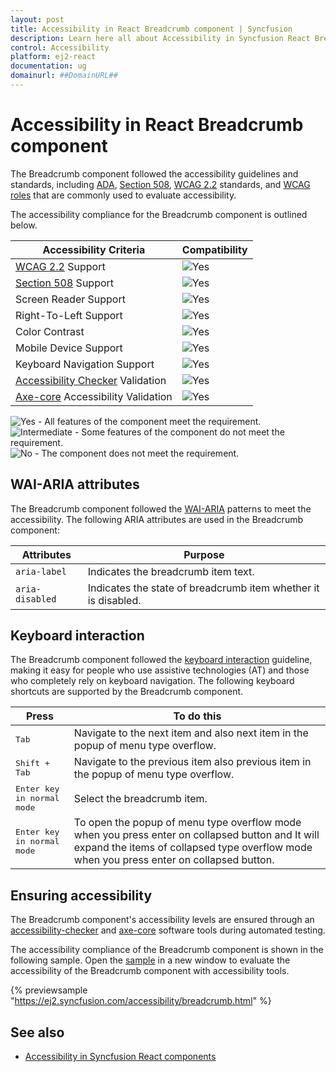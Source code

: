 ```yaml
---
layout: post
title: Accessibility in React Breadcrumb component | Syncfusion
description: Learn here all about Accessibility in Syncfusion React Breadcrumb component of Syncfusion Essential JS 2 and more.
control: Accessibility 
platform: ej2-react
documentation: ug
domainurl: ##DomainURL##
---
```


# Accessibility in React Breadcrumb component

The Breadcrumb component followed the accessibility guidelines and standards, including [ADA](https://www.ada.gov/), [Section 508](https://www.section508.gov/), [WCAG 2.2](https://www.w3.org/TR/WCAG22/) standards, and [WCAG roles](https://www.w3.org/TR/wai-aria/#roles) that are commonly used to evaluate accessibility.

The accessibility compliance for the Breadcrumb component is outlined below.

| Accessibility Criteria | Compatibility |
| -- | -- |
| [WCAG 2.2](https://www.w3.org/TR/WCAG22/) Support | <img src="https://cdn.syncfusion.com/content/images/documentation/full.png" alt="Yes"> |
| [Section 508](https://www.section508.gov/) Support | <img src="https://cdn.syncfusion.com/content/images/documentation/full.png" alt="Yes"> |
| Screen Reader Support | <img src="https://cdn.syncfusion.com/content/images/documentation/full.png" alt="Yes"> |
| Right-To-Left Support | <img src="https://cdn.syncfusion.com/content/images/documentation/full.png" alt="Yes"> |
| Color Contrast | <img src="https://cdn.syncfusion.com/content/images/documentation/full.png" alt="Yes"> |
| Mobile Device Support | <img src="https://cdn.syncfusion.com/content/images/documentation/full.png" alt="Yes"> |
| Keyboard Navigation Support | <img src="https://cdn.syncfusion.com/content/images/documentation/full.png" alt="Yes"> |
| [Accessibility Checker](https://www.npmjs.com/package/accessibility-checker) Validation | <img src="https://cdn.syncfusion.com/content/images/documentation/full.png" alt="Yes"> |
| [Axe-core](https://www.npmjs.com/package/axe-core) Accessibility Validation | <img src="https://cdn.syncfusion.com/content/images/documentation/full.png" alt="Yes"> |

<style>
    .post .post-content img {
        display: inline-block;
        margin: 0.5em 0;
    }
</style>
<div><img src="https://cdn.syncfusion.com/content/images/documentation/full.png" alt="Yes"> - All features of the component meet the requirement.</div>

<div><img src="https://cdn.syncfusion.com/content/images/documentation/partial.png" alt="Intermediate"> - Some features of the component do not meet the requirement.</div>

<div><img src="https://cdn.syncfusion.com/content/images/documentation/not-supported.png" alt="No"> - The component does not meet the requirement.</div>

## WAI-ARIA attributes

The Breadcrumb component followed the [WAI-ARIA](https://www.w3.org/WAI/ARIA/apg/patterns/breadcrumb/) patterns to meet the accessibility. The following ARIA attributes are used in the Breadcrumb component:

| Attributes | Purpose |
| --- | --- |
| `aria-label` | Indicates the breadcrumb item text. |
| `aria-disabled` | Indicates the state of breadcrumb item whether it is disabled. |

## Keyboard interaction

The Breadcrumb component followed the [keyboard interaction](https://www.w3.org/WAI/ARIA/apg/patterns/breadcrumb/#keyboardinteraction) guideline, making it easy for people who use assistive technologies (AT) and those who completely rely on keyboard navigation. The following keyboard shortcuts are supported by the Breadcrumb component.

| **Press** | **To do this** |
| --- | --- |
| <kbd>Tab</kbd> | Navigate to the next item and also next item in the popup of menu type overflow. |
| <kbd>Shift + Tab</kbd> | Navigate to the previous item also previous item in the popup of menu type overflow. |
| <kbd>Enter key in normal mode</kbd> | Select the breadcrumb item. |
| <kbd>Enter key in normal mode</kbd> | To open the popup of menu type overflow mode when you press enter on collapsed button and It will expand the items of collapsed type overflow mode when you press enter on collapsed button. |

## Ensuring accessibility

The Breadcrumb component's accessibility levels are ensured through an [accessibility-checker](https://www.npmjs.com/package/accessibility-checker) and [axe-core](https://www.npmjs.com/package/axe-core) software tools during automated testing.

The accessibility compliance of the Breadcrumb component is shown in the following sample. Open the [sample](https://ej2.syncfusion.com/accessibility/breadcrumb.html) in a new window to evaluate the accessibility of the Breadcrumb component with accessibility tools.

{% previewsample "https://ej2.syncfusion.com/accessibility/breadcrumb.html" %}

## See also

* [Accessibility in Syncfusion React components](../common/accessibility)
